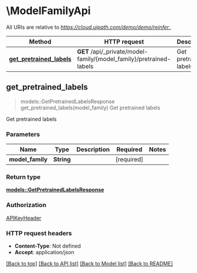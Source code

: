 # \ModelFamilyApi

All URIs are relative to *https://cloud.uipath.com/demo/demo/reinfer_*

Method | HTTP request | Description
------------- | ------------- | -------------
[**get_pretrained_labels**](ModelFamilyApi.md#get_pretrained_labels) | **GET** /api/_private/model-family/{model_family}/pretrained-labels | Get pretrained labels



## get_pretrained_labels

> models::GetPretrainedLabelsResponse get_pretrained_labels(model_family)
Get pretrained labels

Get pretrained labels

### Parameters


Name | Type | Description  | Required | Notes
------------- | ------------- | ------------- | ------------- | -------------
**model_family** | **String** |  | [required] |

### Return type

[**models::GetPretrainedLabelsResponse**](GetPretrainedLabelsResponse.md)

### Authorization

[APIKeyHeader](../README.md#APIKeyHeader)

### HTTP request headers

- **Content-Type**: Not defined
- **Accept**: application/json

[[Back to top]](#) [[Back to API list]](../README.md#documentation-for-api-endpoints) [[Back to Model list]](../README.md#documentation-for-models) [[Back to README]](../README.md)

